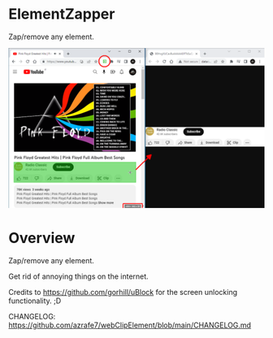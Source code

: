 # ElementZapper
Zap/remove any element.

![alt text](./webstore_assets/screenshot_01.png "Screenshot")

# Overview
Zap/remove any element.

Get rid of annoying things on the internet.


Credits to https://github.com/gorhill/uBlock for the screen unlocking functionality. ;D

CHANGELOG: https://github.com/azrafe7/webClipElement/blob/main/CHANGELOG.md
